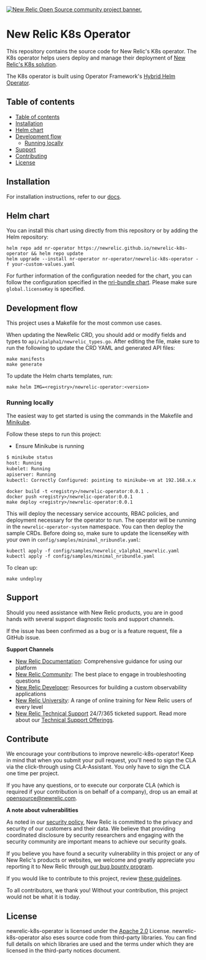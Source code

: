 <a href="https://opensource.newrelic.com/oss-category/#community-project"><picture><source media="(prefers-color-scheme: dark)" srcset="https://github.com/newrelic/opensource-website/raw/main/src/images/categories/dark/Community_Project.png"><source media="(prefers-color-scheme: light)" srcset="https://github.com/newrelic/opensource-website/raw/main/src/images/categories/Community_Project.png"><img alt="New Relic Open Source community project banner." src="https://github.com/newrelic/opensource-website/raw/main/src/images/categories/Community_Project.png"></picture></a>

# New Relic K8s Operator

This repository contains the source code for New Relic's K8s operator. The K8s operator helps users deploy and manage their deployment of [New Relic's K8s solution](https://github.com/newrelic/helm-charts/tree/master/charts/nri-bundle).

The K8s operator is built using Operator Framework's [Hybrid Helm Operator](https://github.com/operator-framework/helm-operator-plugins).

## Table of contents

- [Table of contents](#table-of-contents)
- [Installation](#installation)
- [Helm chart](#helm-chart)
- [Development flow](#development-flow)
  - [Running locally](#running-locally)
- [Support](#support)
- [Contributing](#contributing)
- [License](#license)

## Installation

For installation instructions, refer to our [docs](https://docs.newrelic.com/docs/kubernetes-pixie/kubernetes-integration/installation/install-with-operator/).

## Helm chart

You can install this chart using directly from this repository or by adding the Helm repository:

```shell
helm repo add nr-operator https://newrelic.github.io/newrelic-k8s-operator && helm repo update
helm upgrade --install nr-operator nr-operator/newrelic-k8s-operator -f your-custom-values.yaml
```

For further information of the configuration needed for the chart, you can follow the configuration specified in the [nri-bundle chart](https://github.com/newrelic/helm-charts/tree/master/charts/nri-bundle). Please make sure `global.licenseKey` is specified.

## Development flow

This project uses a Makefile for the most common use cases.

When updating the NewRelic CRD, you should add or modify fields and types to `api/v1alpha1/newrelic_types.go`. After editing the file, make sure to run the following to update the CRD YAML and generated API files:

```shell
make manifests
make generate
```

To update the Helm charts templates, run:

```shell
make helm IMG=<registry>/newrelic-operator:<version>
```

### Running locally

The easiest way to get started is using the commands in the Makefile
and [Minikube](https://kubernetes.io/docs/setup/learning-environment/minikube/).

Follow these steps to run this project:

 - Ensure Minikube is running
```sh
$ minikube status
host: Running
kubelet: Running
apiserver: Running
kubectl: Correctly Configured: pointing to minikube-vm at 192.168.x.x
```

```shell
docker build -t <registry>/newrelic-operator:0.0.1 .
docker push <registry>/newrelic-operator:0.0.1
make deploy <registry>/newrelic-operator:0.0.1
```

This will deploy the necessary service accounts, RBAC policies, and deployment necessary for the operator to run. The operator will be running in the `newrelic-operator-system` namespace.
You can then deploy the sample CRDs. Before doing so, make sure to update the licenseKey with your own in `config/samples/minimal_nribundle.yaml`:

```shell
kubectl apply -f config/samples/newrelic_v1alpha1_newrelic.yaml
kubectl apply -f config/samples/minimal_nribundle.yaml
```

To clean up:

```shell
make undeploy
```

## Support

Should you need assistance with New Relic products, you are in good hands with several support diagnostic tools and support channels.

If the issue has been confirmed as a bug or is a feature request, file a GitHub issue.

**Support Channels**

* [New Relic Documentation](https://docs.newrelic.com/): Comprehensive guidance for using our platform
* [New Relic Community](https://forum.newrelic.com/): The best place to engage in troubleshooting questions
* [New Relic Developer](https://developer.newrelic.com/): Resources for building a custom observability applications
* [New Relic University](https://learn.newrelic.com/): A range of online training for New Relic users of every level
* [New Relic Technical Support](https://support.newrelic.com/) 24/7/365 ticketed support. Read more about our [Technical Support Offerings](https://docs.newrelic.com/docs/licenses/license-information/general-usage-licenses/support-plan).

## Contribute

We encourage your contributions to improve newrelic-k8s-operator! Keep in mind that when you submit your pull request, you'll need to sign the CLA via the click-through using CLA-Assistant. You only have to sign the CLA one time per project.

If you have any questions, or to execute our corporate CLA (which is required if your contribution is on behalf of a company), drop us an email at opensource@newrelic.com.

**A note about vulnerabilities**

As noted in our [security policy](../../security/policy), New Relic is committed to the privacy and security of our customers and their data. We believe that providing coordinated disclosure by security researchers and engaging with the security community are important means to achieve our security goals.

If you believe you have found a security vulnerability in this project or any of New Relic's products or websites, we welcome and greatly appreciate you reporting it to New Relic through [our bug bounty program](https://docs.newrelic.com/docs/security/security-privacy/information-security/report-security-vulnerabilities/).

If you would like to contribute to this project, review [these guidelines](./CONTRIBUTING.md).

To all contributors, we thank you!  Without your contribution, this project would not be what it is today.

## License
newrelic-k8s-operator is licensed under the [Apache 2.0](http://apache.org/licenses/LICENSE-2.0.txt) License.
newrelic-k8s-operator also eses source code from third-party libraries. You can find full details on which libraries are used and the terms under which they are licensed in the third-party notices document.

